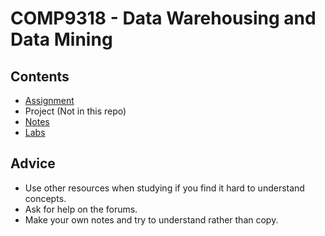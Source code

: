 # COMP9318 - Data Warehousing and Data Mining
## Contents
* [Assignment](https://github.com/mrchrisjoy/cs9318/tree/master/ass1)
* Project (Not in this repo)
* [Notes](https://github.com/mrchrisjoy/cs9318/blob/master/notes/notes.md)
* [Labs](https://github.com/mrchrisjoy/cs9318/tree/master/labs)
## Advice
* Use other resources when studying if you find it hard to understand concepts.
* Ask for help on the forums.
* Make your own notes and try to understand rather than copy.